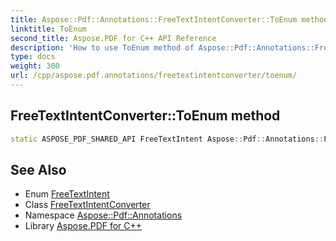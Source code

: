 ```yaml
---
title: Aspose::Pdf::Annotations::FreeTextIntentConverter::ToEnum method
linktitle: ToEnum
second_title: Aspose.PDF for C++ API Reference
description: 'How to use ToEnum method of Aspose::Pdf::Annotations::FreeTextIntentConverter class in C++.'
type: docs
weight: 300
url: /cpp/aspose.pdf.annotations/freetextintentconverter/toenum/
---
```

## FreeTextIntentConverter::ToEnum method




```cpp
static ASPOSE_PDF_SHARED_API FreeTextIntent Aspose::Pdf::Annotations::FreeTextIntentConverter::ToEnum(System::String value)
```

## See Also

* Enum [FreeTextIntent](../../freetextintent/)
* Class [FreeTextIntentConverter](../)
* Namespace [Aspose::Pdf::Annotations](../../)
* Library [Aspose.PDF for C++](../../../)
